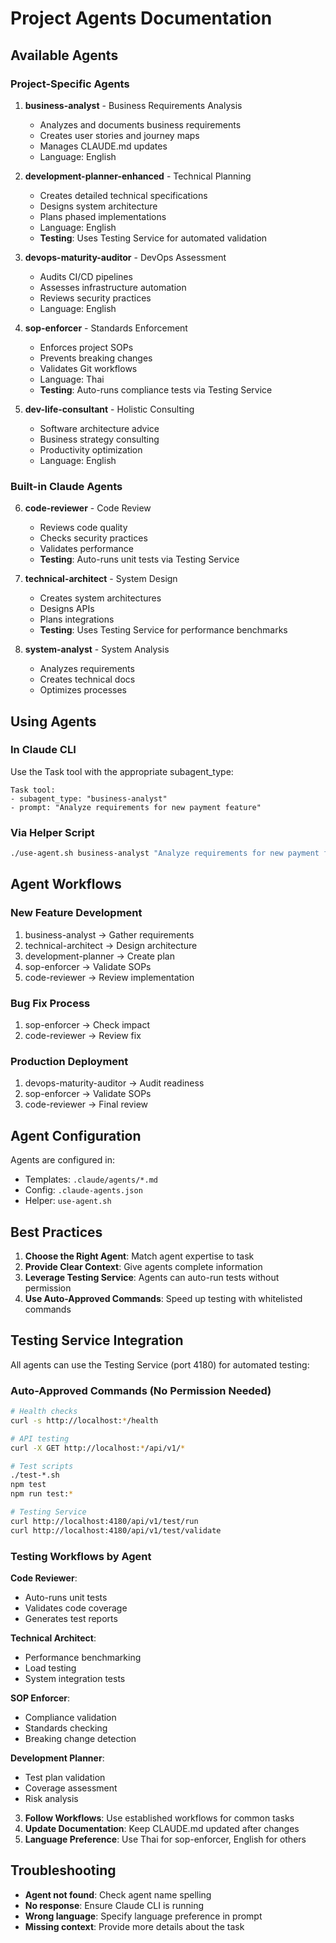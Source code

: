 # Project Agents Documentation

## Available Agents

### Project-Specific Agents

1. **business-analyst** - Business Requirements Analysis
   - Analyzes and documents business requirements
   - Creates user stories and journey maps
   - Manages CLAUDE.md updates
   - Language: English

2. **development-planner-enhanced** - Technical Planning
   - Creates detailed technical specifications
   - Designs system architecture
   - Plans phased implementations
   - Language: English
   - **Testing**: Uses Testing Service for automated validation

3. **devops-maturity-auditor** - DevOps Assessment
   - Audits CI/CD pipelines
   - Assesses infrastructure automation
   - Reviews security practices
   - Language: English

4. **sop-enforcer** - Standards Enforcement
   - Enforces project SOPs
   - Prevents breaking changes
   - Validates Git workflows
   - Language: Thai
   - **Testing**: Auto-runs compliance tests via Testing Service

5. **dev-life-consultant** - Holistic Consulting
   - Software architecture advice
   - Business strategy consulting
   - Productivity optimization
   - Language: English

### Built-in Claude Agents

6. **code-reviewer** - Code Review
   - Reviews code quality
   - Checks security practices
   - Validates performance
   - **Testing**: Auto-runs unit tests via Testing Service

7. **technical-architect** - System Design
   - Creates system architectures
   - Designs APIs
   - Plans integrations
   - **Testing**: Uses Testing Service for performance benchmarks

8. **system-analyst** - System Analysis
   - Analyzes requirements
   - Creates technical docs
   - Optimizes processes

## Using Agents

### In Claude CLI

Use the Task tool with the appropriate subagent_type:

```
Task tool:
- subagent_type: "business-analyst"
- prompt: "Analyze requirements for new payment feature"
```

### Via Helper Script

```bash
./use-agent.sh business-analyst "Analyze requirements for new payment feature"
```

## Agent Workflows

### New Feature Development
1. business-analyst → Gather requirements
2. technical-architect → Design architecture
3. development-planner → Create plan
4. sop-enforcer → Validate SOPs
5. code-reviewer → Review implementation

### Bug Fix Process
1. sop-enforcer → Check impact
2. code-reviewer → Review fix

### Production Deployment
1. devops-maturity-auditor → Audit readiness
2. sop-enforcer → Validate SOPs
3. code-reviewer → Final review

## Agent Configuration

Agents are configured in:
- Templates: `.claude/agents/*.md`
- Config: `.claude-agents.json`
- Helper: `use-agent.sh`

## Best Practices

1. **Choose the Right Agent**: Match agent expertise to task
2. **Provide Clear Context**: Give agents complete information
3. **Leverage Testing Service**: Agents can auto-run tests without permission
4. **Use Auto-Approved Commands**: Speed up testing with whitelisted commands

## Testing Service Integration

All agents can use the Testing Service (port 4180) for automated testing:

### Auto-Approved Commands (No Permission Needed)
```bash
# Health checks
curl -s http://localhost:*/health

# API testing
curl -X GET http://localhost:*/api/v1/*

# Test scripts
./test-*.sh
npm test
npm run test:*

# Testing Service
curl http://localhost:4180/api/v1/test/run
curl http://localhost:4180/api/v1/test/validate
```

### Testing Workflows by Agent

**Code Reviewer**:
- Auto-runs unit tests
- Validates code coverage
- Generates test reports

**Technical Architect**:
- Performance benchmarking
- Load testing
- System integration tests

**SOP Enforcer**:
- Compliance validation
- Standards checking
- Breaking change detection

**Development Planner**:
- Test plan validation
- Coverage assessment
- Risk analysis
3. **Follow Workflows**: Use established workflows for common tasks
4. **Update Documentation**: Keep CLAUDE.md updated after changes
5. **Language Preference**: Use Thai for sop-enforcer, English for others

## Troubleshooting

- **Agent not found**: Check agent name spelling
- **No response**: Ensure Claude CLI is running
- **Wrong language**: Specify language preference in prompt
- **Missing context**: Provide more details about the task
